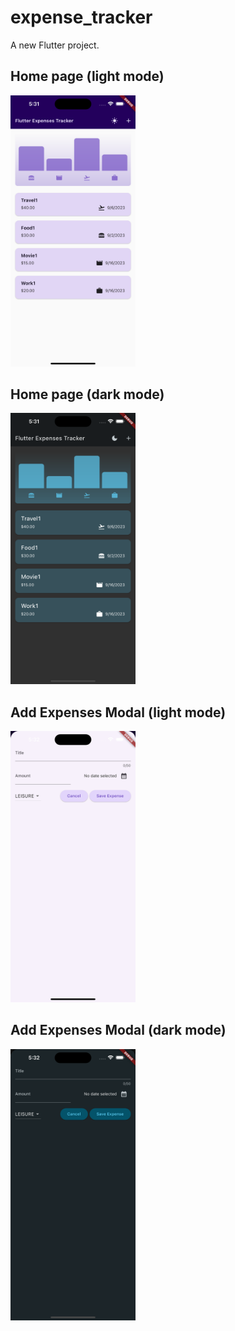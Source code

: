 # expense_tracker

A new Flutter project.

## Home page (light mode)

<img src="https://github.com/plux96/Flutter-Expenses-Tracker/blob/main/assets/images/home1.png" alt="drawing" width="200"/>

## Home page (dark mode)

<img src="https://github.com/plux96/Flutter-Expenses-Tracker/blob/main/assets/images/home2.png" alt="drawing" width="200"/>

## Add Expenses Modal (light mode)

<img src="https://github.com/plux96/Flutter-Expenses-Tracker/blob/main/assets/images/expenses_add2.png" alt="drawing" width="200"/>

## Add Expenses Modal (dark mode)

<img src="https://github.com/plux96/Flutter-Expenses-Tracker/blob/main/assets/images/expenses_add1.png" alt="drawing" width="200"/>
